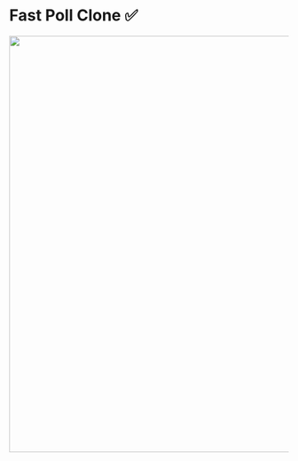 # Fast Poll Clone ✅

<img src="https://github.com/jagadeesh-k-2802/static-site-clones/assets/63912668/046105c4-4fe7-4e41-80df-a3c27f605f63" width="750" />
